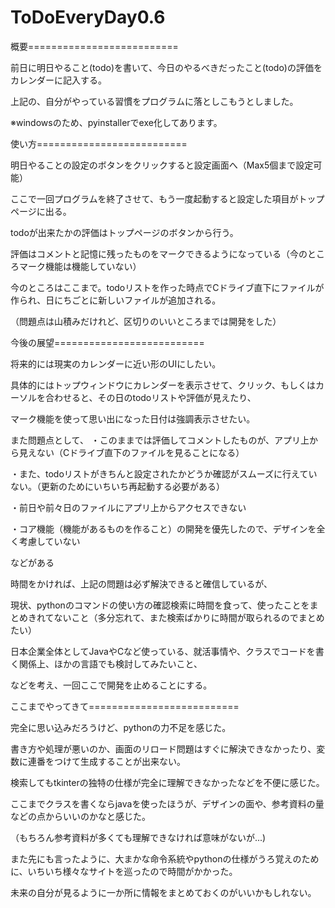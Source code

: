 # ToDoEveryDay0.6

概要==========================

前日に明日やること(todo)を書いて、今日のやるべきだったこと(todo)の評価を
カレンダーに記入する。

上記の、自分がやっている習慣をプログラムに落としこもうとしました。

※windowsのため、pyinstallerでexe化してあります。



使い方==========================

明日やることの設定のボタンをクリックすると設定画面へ（Max5個まで設定可能）

ここで一回プログラムを終了させて、もう一度起動すると設定した項目がトップページに出る。

todoが出来たかの評価はトップページのボタンから行う。

評価はコメントと記憶に残ったものをマークできるようになっている（今のところマーク機能は機能していない）

今のところはここまで。todoリストを作った時点でCドライブ直下にファイルが作られ、日にちごとに新しいファイルが追加される。

（問題点は山積みだけれど、区切りのいいところまでは開発をした）



今後の展望==========================

将来的には現実のカレンダーに近い形のUIにしたい。

具体的にはトップウィンドウにカレンダーを表示させて、クリック、もしくはカーソルを合わせると、その日のtodoリストや評価が見えたり、

マーク機能を使って思い出になった日付は強調表示させたい。


また問題点として、
・このままでは評価してコメントしたものが、アプリ上から見えない（Cドライブ直下のファイルを見ることになる）

・また、todoリストがきちんと設定されたかどうか確認がスムーズに行えていない。（更新のためにいちいち再起動する必要がある）

・前日や前々日のファイルにアプリ上からアクセスできない

・コア機能（機能があるものを作ること）の開発を優先したので、デザインを全く考慮していない

などがある



時間をかければ、上記の問題は必ず解決できると確信しているが、

現状、pythonのコマンドの使い方の確認検索に時間を食って、使ったことをまとめきれてないこと（多分忘れて、また検索ばかりに時間が取られるのでまとめたい）

日本企業全体としてJavaやCなど使っている、就活事情や、クラスでコードを書く関係上、ほかの言語でも検討してみたいこと、

などを考え、一回ここで開発を止めることにする。



ここまでやってきて==========================

完全に思い込みだろうけど、pythonの力不足を感じた。

書き方や処理が悪いのか、画面のリロード問題はすぐに解決できなかったり、変数に連番をつけて生成することが出来ない。

検索してもtkinterの独特の仕様が完全に理解できなかったなどを不便に感じた。


ここまでクラスを書くならjavaを使ったほうが、デザインの面や、参考資料の量などの点からいいのかなと感じた。

（もちろん参考資料が多くても理解できなければ意味がないが...)



また先にも言ったように、大まかな命令系統やpythonの仕様がうろ覚えのために、いちいち様々なサイトを巡ったので時間がかかった。

未来の自分が見るように一か所に情報をまとめておくのがいいかもしれない。







